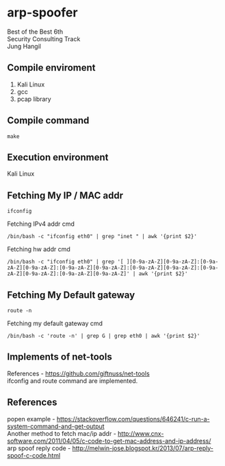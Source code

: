 # arp-spoofer

Best of the Best 6th    
Security Consulting Track    
Jung Hangil

## Compile enviroment
1. Kali Linux
2. gcc
3. pcap library

## Compile command
```
make
```

## Execution environment
Kali Linux

## Fetching My IP / MAC addr
```
ifconfig
```
Fetching IPv4 addr cmd
```
/bin/bash -c "ifconfig eth0" | grep "inet " | awk '{print $2}'
```
Fetching hw addr cmd
```
/bin/bash -c "ifconfig eth0" | grep '[ ][0-9a-zA-Z][0-9a-zA-Z]:[0-9a-zA-Z][0-9a-zA-Z]:[0-9a-zA-Z][0-9a-zA-Z]:[0-9a-zA-Z][0-9a-zA-Z]:[0-9a-zA-Z][0-9a-zA-Z]:[0-9a-zA-Z][0-9a-zA-Z]' | awk '{print $2}'
```

## Fetching My Default gateway
```
route -n
```
Fetching my default gateway cmd
```
/bin/bash -c 'route -n' | grep G | grep eth0 | awk '{print $2}'
```

## Implements of net-tools

References - https://github.com/giftnuss/net-tools    
ifconfig and route command are implemented.

## References
popen example - https://stackoverflow.com/questions/646241/c-run-a-system-command-and-get-output    
Another method to fetch mac/ip addr - http://www.cnx-software.com/2011/04/05/c-code-to-get-mac-address-and-ip-address/    
arp spoof reply code - http://melwin-jose.blogspot.kr/2013/07/arp-reply-spoof-c-code.html